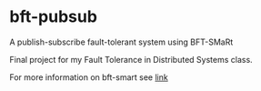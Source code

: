 bft-pubsub
==========

A publish-subscribe fault-tolerant system using BFT-SMaRt

Final project for my Fault Tolerance in Distributed Systems class.

For more information on bft-smart see [link](https://code.google.com/p/bft-smart/)
